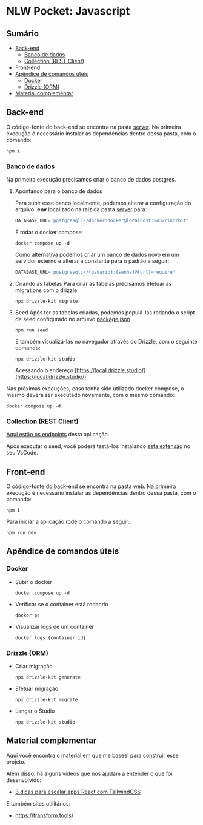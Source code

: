 # NLW Pocket: Javascript <!-- omit in toc -->

## Sumário <!-- omit in toc -->

- [Back-end](#back-end)
  - [Banco de dados](#banco-de-dados)
  - [Collection (REST Client)](#collection-rest-client)
- [Front-end](#front-end)
- [Apêndice de comandos úteis](#apêndice-de-comandos-úteis)
  - [Docker](#docker)
  - [Drizzle (ORM)](#drizzle-orm)
- [Material complementar](#material-complementar)

## Back-end

O código-fonte do back-end se encontra na pasta [server](./server/).
Na primeira execução é necessário instalar as dependências dentro dessa pasta, com o comando:

  ```shell
  npm i
  ```

### Banco de dados
Na primeira execução precisamos criar o banco de dados postgres.

1. Apontando para o banco de dados

    Para subir esse banco localmente, podemos alterar a configuração do arquivo **.env** localizado na raiz da pasta [server](/server/) para:

    ```js
    DATABASE_URL='postgresql://docker:docker@localhost:5432/inorbit'
    ```

    E rodar o docker compose:

    ```shell
    docker compose up -d
    ```

    Como alternativa podemos criar um banco de dados novo em um servidor externo e alterar a constante para o padrão a seguir:

    ```js
    DATABASE_URL='postgresql://{usuario}:{senha}@{url}=require'
    ```

2. Criando as tabelas
    Para criar as tabelas precisamos efetuar as migrations com o drizzle

    ```shell
    npx drizzle-kit migrate
    ```

3. Seed
    Após ter as tabelas criadas, podemos populá-las rodando o script de seed configurado no arquivo [package.json](/server/package.json)

    ```shell
    npm run seed
    ```

    E também visualizá-las no navegador através do Drizzle, com o seguinte comando:

    ```shell
    npx drizzle-kit studio
    ```

    Acessando o endereço [https://local.drizzle.studio/](https://local.drizzle.studio/)

Nas próximas execuções, caso tenha sido utilizado docker compose, o mesmo deverá ser executado novamente, com o mesmo comando:

```shell
docker compose up -d
```

### Collection (REST Client)

[Aqui estão os endpoints](./server/src/http/collection.http) desta aplicação.

Após executar o seed, você poderá testá-los instalando [esta extensão](https://marketplace.visualstudio.com/items?itemName=humao.rest-client) no seu VsCode.


## Front-end

O código-fonte do back-end se encontra na pasta [web](./web/).
Na primeira execução é necessário instalar as dependências dentro dessa pasta, com o comando:

  ```shell
  npm i
  ```

Para iniciar a aplicação rode o comando a seguir:

```shell
npm run dev
```

## Apêndice de comandos úteis

### Docker
- Subir o docker
    ```shell
    docker compose up -d
    ```
- Verificar se o container está rodando
  ```shell
  docker ps
  ```
- Visualizar logs de um container
  ```shell
  docker logs {container id}
  ```

### Drizzle (ORM)
- Criar migração
  ```shell
  npx drizzle-kit generate
  ```
- Efetuar migração
  ```shell
  npx drizzle-kit migrate
  ```
- Lançar o Studio
  ```shell
  npx drizzle-kit studio
  ```

## Material complementar

[Aqui](https://docs-rocketseat.notion.site/FullStack-Intermedi-rio-Node-React-b2382e372d1f44f6bfb51a3d7b723dfd) você encontra o material em que me baseei para construir esse projeto.

Além disso, há alguns vídeos que nos ajudam a entender o que foi desenvolvido:
- [3 dicas para escalar apps React com TailwindCSS](https://www.youtube.com/watch?v=BhPyF0BQpF0&t=575s&ab_channel=Rocketseat)

E também sites utilitários:
- https://transform.tools/
